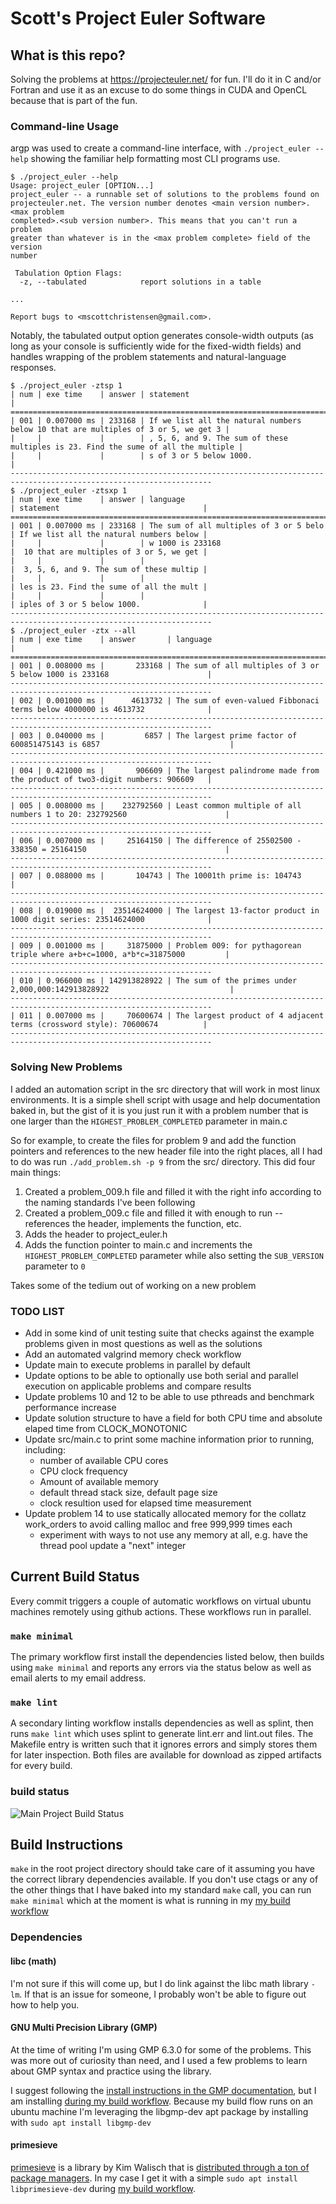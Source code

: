 # Scott's Project Euler Software

## What is this repo?
Solving the problems at https://projecteuler.net/ for fun. I'll do it in C and/or Fortran and use it as an excuse to do some things in CUDA and OpenCL because that is part of the fun.

### Command-line Usage
argp was used to create a command-line interface, with `./project_euler --help` showing the familiar help formatting most CLI programs use.

```console
$ ./project_euler --help
Usage: project_euler [OPTION...]
project_euler -- a runnable set of solutions to the problems found on
projecteuler.net. The version number denotes <main version number>.<max problem
completed>.<sub version number>. This means that you can't run a problem
greater than whatever is in the <max problem complete> field of the version
number

 Tabulation Option Flags:
  -z, --tabulated            report solutions in a table

...

Report bugs to <mscottchristensen@gmail.com>.
```

Notably, the tabulated output option generates console-width outputs (as long as your console is sufficiently wide for the fixed-width fields) and handles wrapping of the problem statements and natural-language responses.

```console
$ ./project_euler -ztsp 1
| num | exe time    | answer | statement                                                                          |
===================================================================================================================
| 001 | 0.007000 ms | 233168 | If we list all the natural numbers below 10 that are multiples of 3 or 5, we get 3 |
|     |             |        | , 5, 6, and 9. The sum of these multiples is 23. Find the sume of all the multiple |
|     |             |        | s of 3 or 5 below 1000.                                                            |
-------------------------------------------------------------------------------------------------------------------
$ ./project_euler -ztsxp 1
| num | exe time    | answer | language                                | statement                                |
===================================================================================================================
| 001 | 0.007000 ms | 233168 | The sum of all multiples of 3 or 5 belo | If we list all the natural numbers below |
|     |             |        | w 1000 is 233168                        |  10 that are multiples of 3 or 5, we get |
|     |             |        |                                         |  3, 5, 6, and 9. The sum of these multip |
|     |             |        |                                         | les is 23. Find the sume of all the mult |
|     |             |        |                                         | iples of 3 or 5 below 1000.              |
-------------------------------------------------------------------------------------------------------------------
$ ./project_euler -ztx --all
| num | exe time    | answer       | language                                                                     |
===================================================================================================================
| 001 | 0.008000 ms |       233168 | The sum of all multiples of 3 or 5 below 1000 is 233168                      |
-------------------------------------------------------------------------------------------------------------------
| 002 | 0.001000 ms |      4613732 | The sum of even-valued Fibbonaci terms below 4000000 is 4613732              |
-------------------------------------------------------------------------------------------------------------------
| 003 | 0.040000 ms |         6857 | The largest prime factor of 600851475143 is 6857                             |
-------------------------------------------------------------------------------------------------------------------
| 004 | 0.421000 ms |       906609 | The largest palindrome made from the product of two3-digit numbers: 906609   |
-------------------------------------------------------------------------------------------------------------------
| 005 | 0.008000 ms |    232792560 | Least common multiple of all numbers 1 to 20: 232792560                      |
-------------------------------------------------------------------------------------------------------------------
| 006 | 0.007000 ms |     25164150 | The difference of 25502500 - 338350 = 25164150                               |
-------------------------------------------------------------------------------------------------------------------
| 007 | 0.088000 ms |       104743 | The 10001th prime is: 104743                                                 |
-------------------------------------------------------------------------------------------------------------------
| 008 | 0.019000 ms |  23514624000 | The largest 13-factor product in 1000 digit series: 23514624000              |
-------------------------------------------------------------------------------------------------------------------
| 009 | 0.001000 ms |     31875000 | Problem 009: for pythagorean triple where a+b+c=1000, a*b*c=31875000         |
-------------------------------------------------------------------------------------------------------------------
| 010 | 0.966000 ms | 142913828922 | The sum of the primes under 2,000,000:142913828922                           |
-------------------------------------------------------------------------------------------------------------------
| 011 | 0.007000 ms |     70600674 | The largest product of 4 adjacent terms (crossword style): 70600674          |
-------------------------------------------------------------------------------------------------------------------
```

### Solving New Problems
I added an automation script in the src directory that will work in most linux environments. It is a simple shell script with usage and help documentation baked in, but the gist of it is you just run it with a problem number that is one larger than the `HIGHEST_PROBLEM_COMPLETED` parameter in main.c

So for example, to create the files for problem 9 and add the function pointers and references to the new header file into the right places, all I had to do was run `./add_problem.sh -p 9` from the src/ directory. This did four main things:
1. Created a problem_009.h file and filled it with the right info according to the naming standards I've been following
2. Created a problem_009.c file and filled it with enough to run -- references the header, implements the function, etc.
3. Adds the header to project_euler.h
4. Adds the function pointer to main.c and increments the `HIGHEST_PROBLEM_COMPLETED` parameter while also setting the `SUB_VERSION` parameter to `0`

Takes some of the tedium out of working on a new problem

### TODO LIST
- Add in some kind of unit testing suite that checks against the example problems given in most questions as well as the solutions
- Add an automated valgrind memory check workflow
- Update main to execute problems in parallel by default
- Update options to be able to optionally use both serial and parallel execution on applicable problems and compare results
- Update problems 10 and 12 to be able to use pthreads and benchmark performance increase
- Update solution structure to have a field for both CPU time and absolute elaped time from CLOCK_MONOTONIC
- Update src/main.c to print some machine information prior to running, including:
    - number of available CPU cores
    - CPU clock frequency
    - Amount of available memory
    - default thread stack size, default page size
    - clock resultion used for elapsed time measurement
- Update problem 14 to use statically allocated memory for the collatz work_orders to avoid calling malloc and free 999,999 times each
    - experiment with ways to not use any memory at all, e.g. have the thread pool update a "next" integer

## Current Build Status
Every commit triggers a couple of automatic workflows on virtual ubuntu machines remotely using github actions. These workflows run in parallel.

### `make minimal`
The primary workflow first install the dependencies listed below, then builds using `make minimal` and reports any errors via the status below as well as email alerts to my email address. 

### `make lint`
A secondary linting workflow installs dependencies as well as splint, then runs `make lint` which uses splint to generate lint.err and lint.out files. The Makefile entry is written such that it ignores errors and simply stores them for later inspection. Both files are available for download as zipped artifacts for every build.

### build status
![Main Project Build Status](https://github.com/meowFlute/project_euler/actions/workflows/makefile.yml/badge.svg)

## Build Instructions
`make` in the root project directory should take care of it assuming you have the correct library dependencies available. If you don't use ctags or any of the other things that I have baked into my standard `make` call, you can run `make minimal` which at the moment is what is running in my [my build workflow](https://github.com/meowFlute/project_euler/blob/main/.github/workflows/makefile.yml)

### Dependencies
#### libc (math)
I'm not sure if this will come up, but I do link against the libc math library `-lm`. If that is an issue for someone, I probably won't be able to figure out how to help you.

#### GNU Multi Precision Library (GMP)
At the time of writing I'm using GMP 6.3.0 for some of the problems. This was more out of curiosity than need, and I used a few problems to learn about GMP syntax and practice using the library. 

I suggest following the [install instructions in the GMP documentation](https://gmplib.org/manual/Installing-GMP), but I am installing [during my build workflow](https://github.com/meowFlute/project_euler/blob/main/.github/workflows/makefile.yml). Because my build flow runs on an ubuntu machine I'm leveraging the libgmp-dev apt package by installing with `sudo apt install libgmp-dev`

#### primesieve
[primesieve](https://github.com/kimwalisch/primesieve) is a library by Kim Walisch that is [distributed through a ton of package managers](https://github.com/kimwalisch/primesieve). In my case I get it with a simple `sudo apt install libprimesieve-dev` during [my build workflow](https://github.com/meowFlute/project_euler/blob/main/.github/workflows/makefile.yml).
